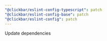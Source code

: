 ```yaml
---
"@clickbar/eslint-config-typescript": patch
"@clickbar/eslint-config-base": patch
"@clickbar/eslint-config": patch
---
```


Update dependencies
